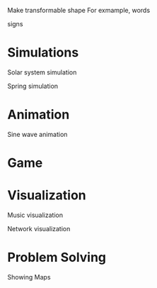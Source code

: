 

Make transformable shape
For exmample, words

signs






# Simulations

Solar system simulation

Spring simulation


# Animation

Sine wave animation




# Game






# Visualization

Music visualization

Network visualization


# Problem Solving


Showing Maps










